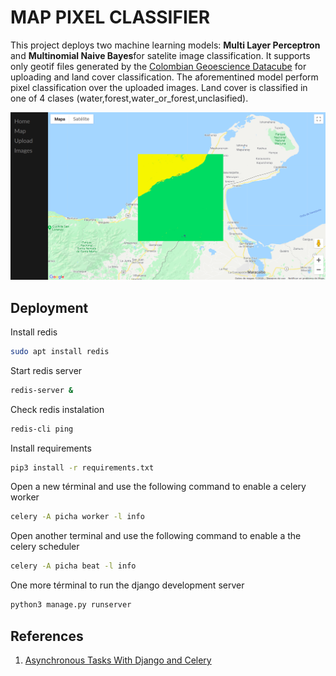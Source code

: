 # MAP PIXEL CLASSIFIER

This project deploys two machine learning models: **Multi Layer Perceptron** and **Multinomial Naive Bayes**for satelite image classification. It supports only geotif files generated by the [Colombian Geoescience Datacube](http://cdcol.ideam.gov.co/) for uploading and land cover classification. The aforementined model perform pixel classification over the uploaded images. Land cover is classified in one of 4 clases (water,forest,water_or_forest,unclasified). 

![alt text](https://raw.githubusercontent.com/DonAurelio/map-pixel-classifier/master/docs/classification.png)

## Deployment

Install redis

```sh
sudo apt install redis
```

Start redis server

```sh 
redis-server &
```

Check redis instalation

```sh 
redis-cli ping
```

Install requirements 

```sh 
pip3 install -r requirements.txt
```
Open a new términal and use the following command to enable a celery worker

```sh 
celery -A picha worker -l info
```

Open another terminal and use the following command to enable a the celery scheduler

```sh 
celery -A picha beat -l info
```

One more términal to run the django development server

```sh 
python3 manage.py runserver
```

## References 

1. [Asynchronous Tasks With Django and Celery](https://realpython.com/asynchronous-tasks-with-django-and-celery/)
